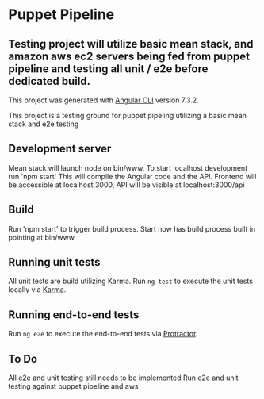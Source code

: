 # Puppet Pipeline

## Testing project will utilize basic mean stack, and amazon aws ec2 servers being fed from puppet pipeline and testing all unit / e2e before dedicated build. 

This project was generated with [Angular CLI](https://github.com/angular/angular-cli) version 7.3.2.

This project is a testing ground for puppet pipeling utilizing a basic mean stack and e2e testing

## Development server

Mean stack will launch node on bin/www. To start localhost development run 'npm start' This will compile the Angular code and the API. Frontend will be accessible at localhost:3000, API will be visible at localhost:3000/api


## Build

Run 'npm start' to trigger build process. Start now has build process built in pointing at bin/www

## Running unit tests

All unit tests are build utilizing Karma.
Run `ng test` to execute the unit tests locally via [Karma](https://karma-runner.github.io).

## Running end-to-end tests

Run `ng e2e` to execute the end-to-end tests via [Protractor](http://www.protractortest.org/).

## To Do

All e2e and unit testing still needs to be implemented
Run e2e and unit testing against puppet pipeline and aws

